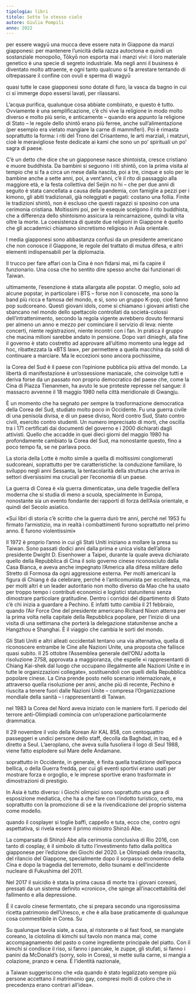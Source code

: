 ```yaml
---
tipologia: libri
titolo: Sotto lo stesso cielo
autore: Giulia Pompili
anno: 2022
---
```


per essere wagyū una mucca deve essere nata in Giappone da manzi giapponesi: per mantenere l’unicità della razza autoctona e quindi un sostanziale monopolio, Tōkyō non esporta mai i manzi vivi: il loro materiale genetico è una specie di segreto industriale. Ma negli anni il business è diventato molto attraente, e ogni tanto qualcuno si fa arrestare tentando di oltrepassare il confine con ovuli e sperma di wagyū

quasi tutte le case giapponesi sono dotate di furo, la vasca da bagno in cui ci si immerge dopo essersi lavati, per rilassarsi.

L’acqua purifica, qualunque cosa abbiate combinato, e questo è tutto. Ovviamente è una semplificazione, c’è chi vive la religione in modo molto diverso e molto più serio, e anticamente – quando era appunto la religione di Stato – le regole dello shintō erano più ferree, anche sull’alimentazione (per esempio era vietato mangiare la carne di mammiferi). Poi è rimasta soprattutto la forma: i riti del Trono del Crisantemo, le arti marziali, i matzuri, cioè le meravigliose feste dedicate ai kami che sono un po’ spirituali un po’ sagra di paese.

C’è un detto che dice che un giapponese nasce shintoista, cresce cristiano e muore buddhista. Da bambini si seguono i riti shintō, con la prima visita al tempio che si fa a circa un mese dalla nascita, poi a tre, cinque e solo per le bambine anche a sette anni, poi, a vent’anni, c’è il rito di passaggio alla maggiore età, e la festa collettiva del Seijin no hi – che per due anni di seguito è stata cancellata a causa della pandemia, con famiglie a pezzi per i kimono, gli abiti tradizionali, già noleggiati e pagati: costano una follia. Finite le tradizioni shintō, non è escluso che questi ragazzi si sposino con una cerimonia cristiana. Moltissimi poi, per le esequie scelgono il rito buddhista, che a differenza dello shintoismo assicura la reincarnazione, quindi la vita oltre la morte. La coesistenza di queste due religioni in Giappone è quello che gli accademici chiamano sincretismo religioso in Asia orientale.

I media giapponesi sono abbastanza confusi da un presidente americano che non conosce il Giappone, le regole del trattato di mutua difesa, e altri elementi indispensabili per la diplomazia.

Il trucco per fare affari con la Cina è non fidarsi mai, mi fa capire il funzionario. Una cosa che ho sentito dire spesso anche dai funzionari di Taiwan.

ultimamente, l’esenzione è stata allargata alle popstar. O meglio, solo ad alcune popstar, in particolare i BTS – forse non li conoscete, ma sono la band più ricca e famosa del mondo, e sì, sono un gruppo K-pop, cioè fanno pop sudcoreano. Questi giovani idols, come si chiamano i giovani artisti che sbancano nel mondo dello spettacolo controllati da società-colossi dell’intrattenimento, secondo la regola vigente avrebbero dovuto fermarsi per almeno un anno e mezzo per cominciare il servizio di leva: niente concerti, niente registrazioni, niente incontri con i fan. In pratica il gruppo che macina milioni sarebbe andato in pensione. Dopo vari dinieghi, alla fine il governo è stato costretto ad approvare all’ultimo momento una legge ad hoc, ribattezzata la «BTS law», per permettere a quella macchina da soldi di continuare a marciare. Ma le eccezioni sono ancora pochissime,

la Corea del Sud è il paese con l’opinione pubblica più attiva del mondo. La libertà di manifestazione è un’ossessione maniacale, che coinvolge tutti e deriva forse da un passato non proprio democratico del paese che, come la Cina di Piazza Tienanmen, ha avuto le sue proteste represse nel sangue: il massacro avvenne il 18 maggio 1980 nella città meridionale di Gwangju.

È un momento che ha segnato per sempre la trasformazione democratica della Corea del Sud, studiato molto poco in Occidente. Fu una guerra civile di una penisola divisa, e di un paese diviso, Nord contro Sud, Stato contro civili, esercito contro studenti. Un numero imprecisato di morti, che oscilla tra i 171 certificati dai documenti del governo e i 2000 dichiarati dagli attivisti. Quello che accadde in quei dieci giorni del maggio 1980 ha profondamente cambiato la Corea del Sud, ma nonostante questo, fino a poco tempo fa, se ne parlava poco.

La storia della Lotte è molto simile a quella di moltissimi conglomerati sudcoreani, soprattutto per tre caratteristiche: la conduzione familiare, lo sviluppo negli anni Sessanta, la tentacolarità della struttura che arriva in settori diversissimi ma cruciali per l’economia di un paese.

La guerra di Corea è «la guerra dimenticata», una delle tragedie dell’era moderna che si studia di meno a scuola, specialmente in Europa, nonostante sia un evento fondante dei rapporti di forza dell’Asia orientale, e quindi del Secolo asiatico.

«Sui libri di storia c’è scritto che la guerra durò tre anni, perché nel 1953 fu firmato l’armistizio, ma in realtà i combattimenti furono soprattutto nel primo anno. E furono violentissimi»

Il 1972 è proprio l’anno in cui gli Stati Uniti iniziano a mollare la presa su Taiwan. Sono passati dodici anni dalla prima e unica visita dell’allora presidente Dwight D. Eisenhower a Taipei, durante la quale aveva dichiarato quello della Repubblica di Cina il solo governo cinese riconosciuto dalla Casa Bianca, e aveva anche impegnato l’America alla difesa militare dello Stretto di Formosa da ogni aggressione esterna. Per molti americani la figura di Chiang è da celebrare, perché è l’anticomunista per eccellenza, ma per molti altri è un leader autoritario non molto diverso da Mao che ha usato per troppo tempo i contributi economici e logistici statunitensi senza dimostrare particolare gratitudine. Dentro i corridoi del dipartimento di Stato c’è chi inizia a guardare a Pechino. E infatti tutto cambia il 21 febbraio, quando l’Air Force One del presidente americano Richard Nixon atterra per la prima volta nella capitale della Repubblica popolare, per l’inizio di una visita di una settimana che porterà la delegazione statunitense anche a Hangzhou e Shanghai. È il viaggio che cambia le sorti del mondo.

Gli Stati Uniti e altri alleati occidentali tentano una via alternativa, quella di riconoscere entrambe le Cine alle Nazioni Unite, una proposta che fallisce quasi subito. Il 25 ottobre l’Assemblea generale dell’ONU adotta la risoluzione 2758, approvata a maggioranza, che espelle «i rappresentanti di Chiang Kai-shek dal luogo che occupano illegalmente alle Nazioni Unite e in tutte le organizzazioni collegate», sostituendoli con quelli della Repubblica popolare cinese. La Cina prende posto nello scenario internazionale, e attraverso quella risoluzione per anni, anche più di recente, Pechino è riuscita a tenere fuori dalle Nazioni Unite – compresa l’Organizzazione mondiale della sanità – i rappresentanti di Taiwan.

nel 1983 la Corea del Nord aveva iniziato con le maniere forti. Il periodo del terrore anti-Olimpiadi comincia con un’operazione particolarmente drammatica.

Il 29 novembre il volo della Korean Air KAL 858, con centoquattro passeggeri e undici persone dello staff, decolla da Baghdad, in Iraq, ed è diretto a Seul. L’aeroplano, che aveva sulla fusoliera il logo di Seul 1988, viene fatto esplodere sul Mare delle Andamane.

soprattutto in Occidente, in generale, è finita quella tradizione dell’epoca bellica, o della Guerra fredda, per cui gli eventi sportivi erano usati per mostrare forza e orgoglio, e le imprese sportive erano trasformate in dimostrazioni di prestigio.

In Asia è tutto diverso: i Giochi olimpici sono soprattutto una gara di esposizione mediatica, che ha a che fare con l’indotto turistico, certo, ma soprattutto con la promozione di sé e la rivendicazione del proprio sistema come modello.

quando il cosplayer si toglie baffi, cappello e tuta, ecco che, contro ogni aspettativa, si rivela essere il primo ministro Shinzō Abe.

La comparsata di Shinzō Abe alla cerimonia conclusiva di Rio 2016, con tanto di cosplay, è il simbolo di tutto l’investimento fatto dalla politica giapponese per l’edizione dei Giochi del 2020. Le Olimpiadi della rinascita, del rilancio del Giappone, specialmente dopo il sorpasso economico della Cina e dopo la tragedia del terremoto, dello tsunami e dell’incidente nucleare di Fukushima del 2011.

Nel 2017 il suicidio è stata la prima causa di morte tra i giovani coreani, pressati da un sistema definito «cronico», che spinge all’inaccettabilità del fallimento e alla depressione.

È il cavolo cinese fermentato, che si prepara secondo una rigorosissima ricetta patrimonio dell’Unesco, e che è alla base praticamente di qualunque cosa commestibile in Corea. Su

Su qualunque tavola siate, a casa, al ristorante o al fast food, se mangiate coreano, la ciotolina di kimchi sul tavolo non manca mai, come accompagnamento del pasto o come ingrediente principale del piatto. Con il kimchi si condisce il riso, si fanno i pancake, le zuppe, gli stufati, si fanno i panini da McDonald’s (sorry, solo in Corea), si mette sulla carne, si mangia a colazione, pranzo e cena. È l’identità nazionale,

a Taiwan suggeriscono che «da quando è stato legalizzato sempre più persone accettano il matrimonio gay, compresi molti di coloro che in precedenza erano contrari all’idea».
